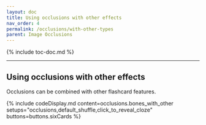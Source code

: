 ```yaml
---
layout: doc
title: Using occlusions with other effects
nav_order: 4
permalink: /occlusions/with-other-types
parent: Image Occlusions
---
```


{% include toc-doc.md %}

---
## Using occlusions with other effects

Occlusions can be combined with other flashcard features.

{% include codeDisplay.md content=occlusions.bones_with_other setups="occlusions,default_shuffle,click_to_reveal_cloze" buttons=buttons.sixCards %}
